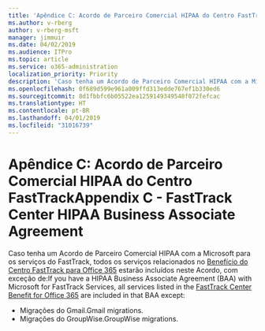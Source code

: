 ```yaml
---
title: 'Apêndice C: Acordo de Parceiro Comercial HIPAA do Centro FastTrack'
ms.author: v-rberg
author: v-rberg-msft
manager: jimmuir
ms.date: 04/02/2019
ms.audience: ITPro
ms.topic: article
ms.service: o365-administration
localization_priority: Priority
description: 'Caso tenha um Acordo de Parceiro Comercial HIPAA com a Microsoft para os serviços do FastTrack, todos os serviços relacionados no Benefícios do Centro FastTrack para Office 365 estarão incluídos neste Acordo, com exceção de:'
ms.openlocfilehash: 0f689d599e961a009ffd313edde767ef1b330ed6
ms.sourcegitcommit: 8d1fbbfc6b05522ea1259149349548f072fefcac
ms.translationtype: HT
ms.contentlocale: pt-BR
ms.lasthandoff: 04/01/2019
ms.locfileid: "31016739"
---
```

# <a name="appendix-c---fasttrack-center-hipaa-business-associate-agreement"></a><span data-ttu-id="5fbdb-103">Apêndice C: Acordo de Parceiro Comercial HIPAA do Centro FastTrack</span><span class="sxs-lookup"><span data-stu-id="5fbdb-103">Appendix C - FastTrack Center HIPAA Business Associate Agreement</span></span>

<span data-ttu-id="5fbdb-104">Caso tenha um Acordo de Parceiro Comercial HIPAA com a Microsoft para os serviços do FastTrack, todos os serviços relacionados no [Benefício do Centro FastTrack para Office 365](O365-fasttrack-benefit-for-office-365.md) estarão incluídos neste Acordo, com exceção de:</span><span class="sxs-lookup"><span data-stu-id="5fbdb-104">If you have a HIPAA Business Associate Agreement (BAA) with Microsoft for FastTrack Services, all services listed in the [FastTrack Center Benefit for Office 365](O365-fasttrack-benefit-for-office-365.md) are included in that BAA except:</span></span> 
  
- <span data-ttu-id="5fbdb-105">Migrações do Gmail.</span><span class="sxs-lookup"><span data-stu-id="5fbdb-105">Gmail migrations.</span></span>   
- <span data-ttu-id="5fbdb-106">Migrações do GroupWise.</span><span class="sxs-lookup"><span data-stu-id="5fbdb-106">GroupWise migrations.</span></span>
    

